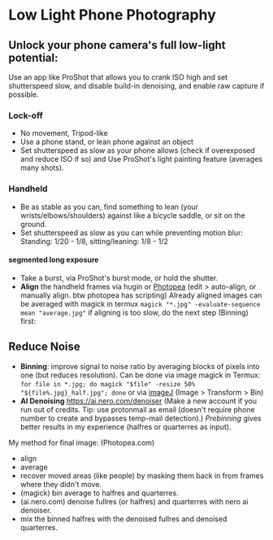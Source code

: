 # Low Light Phone Photography

## Unlock your phone camera's full low-light potential:
Use an app like ProShot that allows you to 
crank ISO high 
and set shutterspeed slow, 
and disable build-in denoising, 
and enable raw capture if possible.

### Lock-off
- No movement, Tripod-like
- Use a phone stand, or lean phone against an object
- Set shutterspeed as slow as your phone allows (check if overexposed and reduce ISO if so) and Use ProShot's light painting feature (averages many shots).
### Handheld
- Be as stable as you can, find something to lean (your wrists/elbows/shoulders) against like a bicycle saddle, or sit on the ground.
- Set shutterspeed as slow as you can while preventing motion blur: Standing: 1/20 - 1/8, sitting/leaning: 1/8 - 1/2
#### segmented long exposure
- Take a burst, via ProShot's burst mode, or hold the shutter.
- **Align** the handheld frames via hugin or [Photopea](https://www.photopea.com/)
  (edit > auto-align, or manually align. btw photopea has scripting)
Already aligned images can be averaged with magick in termux ``magick "*.jpg" -evaluate-sequence mean "average.jpg"``
if aligning is too slow, do the next step (Binning) first: 

## Reduce Noise
- **Binning**: improve signal to noise ratio by averaging blocks of pixels into one (but reduces resolution).
Can be done via image magick in Termux: ```for file in *.jpg; do magick "$file" -resize 50% "${file%.jpg}_half.jpg"; done``` 
or via [imageJ](ij.imjoy.io/) (Image > Transform > Bin)
- **AI Denoising**
https://ai.nero.com/denoiser
(Make a new account if you run out of credits. Tip: use protonmail as email (doesn't require phone number to create and bypasses temp-mail detection).)
*Prebinning* gives better results in my experience (halfres or quarterres as input).

My method for final image: 
(Photopea.com)
- align
- average
- recover moved areas (like people) by masking them back in from frames where they didn't move.
- (magick) bin average to halfres and quarterres.
- (ai.nero.com) denoise fullres (or halfres) and quarterres with nero ai denoiser.
- mix the binned halfres with the denoised fullres and denoised quarterres.

